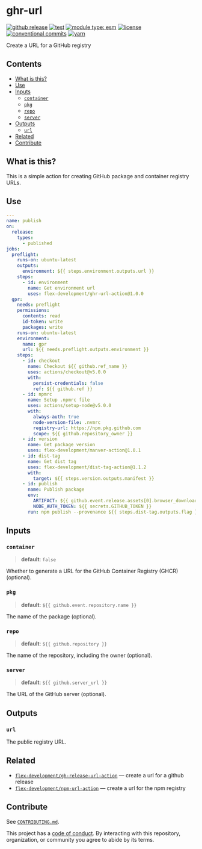# ghr-url

[![github release](https://img.shields.io/github/v/release/flex-development/ghr-url-action.svg?include_prereleases\&sort=semver)](https://github.com/flex-development/ghr-url-action/releases/latest)
[![test](https://github.com/flex-development/ghr-url-action/actions/workflows/test.yml/badge.svg)](https://github.com/flex-development/ghr-url-action/actions/workflows/test.yml)
[![module type: esm](https://img.shields.io/badge/module%20type-esm-brightgreen)](https://github.com/voxpelli/badges-cjs-esm)
[![license](https://img.shields.io/github/license/flex-development/ghr-url-action.svg)](LICENSE.md)
[![conventional commits](https://img.shields.io/badge/-conventional%20commits-fe5196?logo=conventional-commits\&logoColor=ffffff)](https://conventionalcommits.org)
[![yarn](https://img.shields.io/badge/-yarn-2c8ebb?style=flat\&logo=yarn\&logoColor=ffffff)](https://yarnpkg.com)

Create a URL for a GitHub registry

## Contents

- [What is this?](#what-is-this)
- [Use](#use)
- [Inputs](#inputs)
  - [`container`](#container)
  - [`pkg`](#pkg)
  - [`repo`](#repo)
  - [`server`](#server)
- [Outputs](#outputs)
  - [`url`](#url)
- [Related](#related)
- [Contribute](#contribute)

## What is this?

This is a simple action for creating GitHub package and container registry URLs.

## Use

```yaml
---
name: publish
on:
  release:
    types:
      - published
jobs:
  preflight:
    runs-on: ubuntu-latest
    outputs:
      environment: ${{ steps.environment.outputs.url }}
    steps:
      - id: environment
        name: Get environment url
        uses: flex-development/ghr-url-action@1.0.0
  gpr:
    needs: preflight
    permissions:
      contents: read
      id-token: write
      packages: write
    runs-on: ubuntu-latest
    environment:
      name: gpr
      url: ${{ needs.preflight.outputs.environment }}
    steps:
      - id: checkout
        name: Checkout ${{ github.ref_name }}
        uses: actions/checkout@v5.0.0
        with:
          persist-credentials: false
          ref: ${{ github.ref }}
      - id: npmrc
        name: Setup .npmrc file
        uses: actions/setup-node@v5.0.0
        with:
          always-auth: true
          node-version-file: .nvmrc
          registry-url: https://npm.pkg.github.com
          scope: ${{ github.repository_owner }}
      - id: version
        name: Get package version
        uses: flex-development/manver-action@1.0.1
      - id: dist-tag
        name: Get dist tag
        uses: flex-development/dist-tag-action@1.1.2
        with:
          target: ${{ steps.version.outputs.manifest }}
      - id: publish
        name: Publish package
        env:
          ARTIFACT: ${{ github.event.release.assets[0].browser_download_url }}
          NODE_AUTH_TOKEN: ${{ secrets.GITHUB_TOKEN }}
        run: npm publish --provenance ${{ steps.dist-tag.outputs.flag }} $ARTIFACT
```

## Inputs

### `container`

> **default**: `false`

Whether to generate a URL for the GitHub Container Registry (GHCR) (optional).

### `pkg`

> **default**: `${{ github.event.repository.name }}`

The name of the package (optional).

### `repo`

> **default**: `${{ github.repository }}`

The name of the repository, including the owner (optional).

### `server`

> **default**: `${{ github.server_url }}`

The URL of the GitHub server (optional).

## Outputs

### `url`

The public registry URL.

## Related

- [`flex-development/gh-release-url-action`][gh-release-url-action] — create a url for a github release
- [`flex-development/npm-url-action`][npm-url-action] — create a url for the npm registry

## Contribute

See [`CONTRIBUTING.md`](CONTRIBUTING.md).

This project has a [code of conduct](./CODE_OF_CONDUCT.md). By interacting with this repository, organization, or
community you agree to abide by its terms.

[gh-release-url-action]: https://github.com/flex-development/gh-release-url-action

[npm-url-action]: https://github.com/flex-development/npm-url-action
